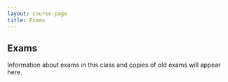 ```yaml
---
layout: course-page
title: Exams
---
```


## Exams

Information about exams in this class and copies of old exams will appear here.

<div style="padding-bottom: 40px"></div>
